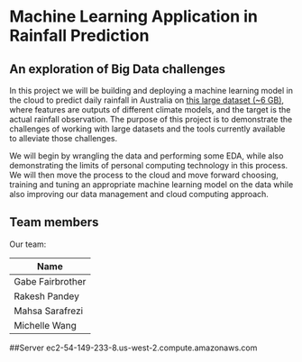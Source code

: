 # Machine Learning Application in Rainfall Prediction
## An exploration of Big Data challenges

In this project we will be building and deploying a machine learning model in the cloud to predict daily rainfall in Australia on [this large dataset (~6 GB)](https://figshare.com/articles/dataset/Daily_rainfall_over_NSW_Australia/14096681), where features are outputs of different climate models, and the target is the actual rainfall observation. The purpose of this project is to demonstrate the challenges of working with large datasets and the tools currently available to alleviate those challenges.

We will begin by wrangling the data and performing some EDA, while also demonstrating the limits of personal computing technology in this process. We will then move the process to the cloud and move forward choosing, training and tuning an appropriate machine learning model on the data while also improving our data management and cloud computing approach.

## Team members
Our team:

|   Name   | 
|----------|
|Gabe Fairbrother|
|Rakesh Pandey|  
|Mahsa Sarafrezi| 
|Michelle Wang| 

##Server
ec2-54-149-233-8.us-west-2.compute.amazonaws.com
